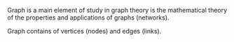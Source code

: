 Graph is a main element of study in graph theory is the mathematical theory of the properties and applications of graphs (networks).

Graph contains of vertices (nodes) and edges (links).
